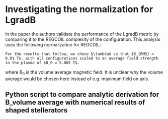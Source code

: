 # Investigating the normalization for LgradB

In the paper the authors validate the performance of the LgradB metric by comparing it to the REGCOIL complexity of the configuration. This analysis uses the following normalization for REGCOIL:

    For the results that follow, we chose $\lambda$ so that $B_{RMS} = 0.01 T$, with all configurations scaled to an average field strength in the plasma of $B_0 = 5.865 T$.

where $B_0$ is the volume average magnetic field. It is unclear why the volume average would be chosen here instead of e.g. maximum field on axis.

## Python script to compare analytic derivation for B_volume average with numerical results of shaped stellerators
